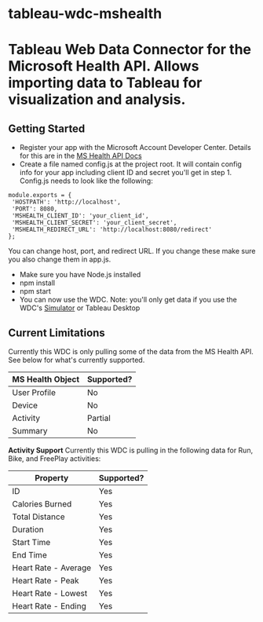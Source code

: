 # tableau-wdc-mshealth
Tableau Web Data Connector for the Microsoft Health API.  Allows importing data to Tableau for visualization and analysis.
=======


Getting Started
---------------
* Register your app with the Microsoft Account Developer Center.  Details for this are in the [MS Health API Docs](http://developer.microsoftband.com/Content/docs/MS%20Health%20API%20Getting%20Started.pdf#page=3&zoom=auto,69,540)
* Create a file named config.js at the project root.  It will contain config info for your app including client ID and secret you'll get in step 1.  Config.js needs to look like the following:
 

```
module.exports = {
 'HOSTPATH': 'http://localhost',
 'PORT': 8080, 
 'MSHEALTH_CLIENT_ID': 'your_client_id', 
 'MSHEALTH_CLIENT_SECRET': 'your_client_secret', 
 'MSHEALTH_REDIRECT_URL': 'http://localhost:8080/redirect'
};
```

You can change host, port, and redirect URL.  If you change these make sure you also change them in app.js.
 
* Make sure you have Node.js installed
* npm install
* npm start
* You can now use the WDC.  Note: you'll only get data if you use the WDC's [Simulator](http://onlinehelp.tableau.com/current/api/wdc/en-us/help.htm#WDC/wdc_simulator.htm%3FTocPath%3DWeb%2520Data%2520Connector%2520SDK|_____1) or Tableau Desktop

Current Limitations
---------------
Currently this WDC is only pulling some of the data from the MS Health API.  See below for what's currently supported.

MS Health Object     | Supported?
-------- | ---
User Profile | No
Device    | No
Activity     | Partial
Summary |No


**Activity Support**
Currently this WDC is pulling in the following data for Run, Bike, and FreePlay activities:

Property      |   Supported?
--------  | ---
ID    | Yes
Calories Burned | Yes
Total Distance | Yes
Duration | Yes
Start Time | Yes
End Time | Yes
Heart Rate - Average | Yes
Heart Rate - Peak | Yes
Heart Rate - Lowest | Yes
Heart Rate - Ending | Yes
